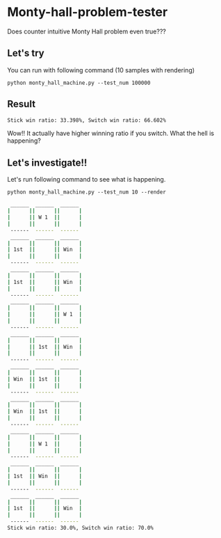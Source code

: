 # Monty-hall-problem-tester
Does counter intuitive Monty Hall problem even true???



## Let's try
You can run with following command (10 samples with rendering)

`python monty_hall_machine.py --test_num 100000`

## Result
```bash
Stick win ratio: 33.398%, Switch win ratio: 66.602%
```

Wow!! It actually have higher winning ratio if you switch.
What the hell is happening?

## Let's investigate!!
Let's run following command to see what is happening.

`python monty_hall_machine.py --test_num 10 --render`

```bash
 ______  ______  ______
|      ||      ||      |
|      || W 1  ||      |
|      ||      ||      |
 ------  ------  ------
 ______  ______  ______
|      ||      ||      |
| 1st  ||      || Win  |
|      ||      ||      |
 ------  ------  ------
 ______  ______  ______
|      ||      ||      |
| 1st  ||      || Win  |
|      ||      ||      |
 ------  ------  ------
 ______  ______  ______
|      ||      ||      |
|      ||      || W 1  |
|      ||      ||      |
 ------  ------  ------
 ______  ______  ______
|      ||      ||      |
|      || 1st  || Win  |
|      ||      ||      |
 ------  ------  ------
 ______  ______  ______
|      ||      ||      |
| Win  || 1st  ||      |
|      ||      ||      |
 ------  ------  ------
 ______  ______  ______
|      ||      ||      |
| Win  || 1st  ||      |
|      ||      ||      |
 ------  ------  ------
 ______  ______  ______
|      ||      ||      |
|      || W 1  ||      |
|      ||      ||      |
 ------  ------  ------
 ______  ______  ______
|      ||      ||      |
| 1st  || Win  ||      |
|      ||      ||      |
 ------  ------  ------
 ______  ______  ______
|      ||      ||      |
| 1st  ||      || Win  |
|      ||      ||      |
 ------  ------  ------
Stick win ratio: 30.0%, Switch win ratio: 70.0%
```


